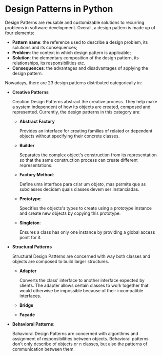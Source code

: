 # Design Patterns in Python

Design Patterns are reusable and customizable solutions to recurring problems in software development.
Overall, a design pattern is made up of four elements:

- **Pattern name**: the reference used to describe a design problem, its solutions and its consequences;
- **Problem**: the context in which design pattern is applicable;
- **Solution**: the elementary composition of the design pattern, its relationships, its responsibilities etc.
- **Consequences**: the advantages and disadvantages of applying the design pattern.

Nowadays, there are 23 design patterns distributed categorically in:

- **Creative Patterns**  

  Creation Design Patterns abstract the creative process. They help make a system independent of how its objects are created, composed and represented. 
  Currently, the design patterns in this category are:
  - **Abstract Factory** 

    Provides an interface for creating families of related or dependent objects without specifying their concrete classes.

  - **Builder**

    Separates the complex object's construction from its representation so that the same construction process can create different representations.

  - **Factory Method**:

    Define uma interface para criar um objeto, mas permite que as subclasses decidam quais classes devem ser instanciadas.

  - **Prototype**:

    Specifies the objects's types to create using a prototype instance and create new objects by copying this prototype.

  - **Singleton**: 

    Ensures a class has only one instance by providing a global access point for it.
  
- **Structural Patterns**  

  Structural Design Patterns are concerned with way both classes and objects are composed to build larger structures.

  - **Adapter**
    
    Converts the class' interface to another interface expected by clients. The adapter allows certain classes to work together that would otherwise be impossible because of their incompatible interfaces.

  - **Bridge**
    
  - **Façade**

- **Behavioral Patterns**:

  Bahavioral Design Patterns are concerned with algorithms and assignment of responsibilities between objects. Behavioral patterns don't only describe of objects or    n classes, but also the patterns of communication between them.
